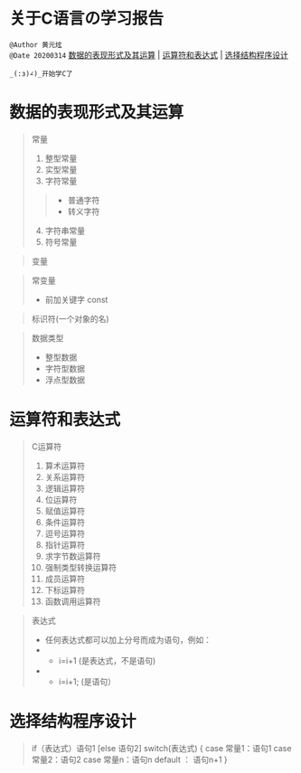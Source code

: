 # 关于C语言の学习报告
`@Author 黄元炫`  
`@Date 20200314`
[数据的表现形式及其运算](#1) | [运算符和表达式](#2) | [选择结构程序设计](#3)

```
_(:з)∠)_开始学C了
```

# <a id='1'>数据的表现形式及其运算</a>
  > 常量
  > 1. 整型常量
  > 2. 实型常量
  > 3. 字符常量
  > > + 普通字符
  > > + 转义字符
  > 4. 字符串常量
  > 5. 符号常量
  
  > 变量
  
  > 常变量
  > + 前加关键字 const

  > 标识符(一个对象的名)
  
  > 数据类型
  > + 整型数据
  > + 字符型数据
  > + 浮点型数据
  
# <a id='2'>运算符和表达式</a>
> C运算符
> 1. 算术运算符 
> 2. 关系运算符
> 3. 逻辑运算符
> 4. 位运算符
> 5. 赋值运算符
> 6. 条件运算符
> 7. 逗号运算符
> 8. 指针运算符
> 9. 求字节数运算符
> 10. 强制类型转换运算符
> 11. 成员运算符
> 12. 下标运算符
> 13. 函数调用运算符

> 表达式
> + 任何表达式都可以加上分号而成为语句，例如：
> + + i=i+1    (是表达式，不是语句)
> + + i=i+1;   (是语句）

# <a id='3'>选择结构程序设计</a>
> if（表达式）语句1
      [else 语句2]
> switch(表达式)
  {
    case 常量1：语句1
    case 常量2：语句2
    case 常量n：语句n
    default ：  语句n+1
   }
    
